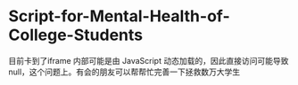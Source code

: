 # Script-for-Mental-Health-of-College-Students
目前卡到了iframe 内部可能是由 JavaScript 动态加载的，因此直接访问可能导致 null，这个问题上。有会的朋友可以帮帮忙完善一下拯救数万大学生
